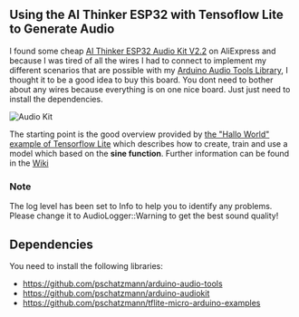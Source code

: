 ## Using the AI Thinker ESP32 with Tensoflow Lite to Generate Audio

I found some cheap [AI Thinker ESP32 Audio Kit V2.2](https://docs.ai-thinker.com/en/esp32-audio-kit) on AliExpress and because I was tired of all the wires I had to connect to implement my different scenarios that are possible with my [Arduino Audio Tools Library](https://github.com/pschatzmann/arduino-audio-tools), I thought it to be a good idea to buy this board. You dont need to bother about any wires because everything is on one nice board. Just just need to install the dependencies.

<img src="https://pschatzmann.github.io/Resources/img/audio-toolkit.png" alt="Audio Kit" />


The starting point is the good overview provided by [the "Hallo World" example of Tensorflow Lite](https://www.tensorflow.org/lite/microcontrollers/get_started_low_level#train_a_model) which describes how to create, train and use a model which based on the __sine function__. Further information can be found in the [Wiki](https://github.com/pschatzmann/arduino-audio-tools/wiki/Tensorflow-Lite----Audio-Output/_edit)


### Note

The log level has been set to Info to help you to identify any problems. Please change it to AudioLogger::Warning to get the best sound quality!


## Dependencies

You need to install the following libraries:

- https://github.com/pschatzmann/arduino-audio-tools
- https://github.com/pschatzmann/arduino-audiokit
- https://github.com/pschatzmann/tflite-micro-arduino-examples